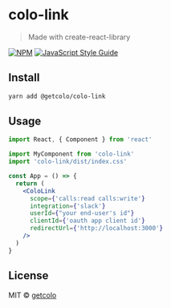 # colo-link

> Made with create-react-library

[![NPM](https://img.shields.io/npm/v/colo-link.svg)](https://www.npmjs.com/package/colo-link) [![JavaScript Style Guide](https://img.shields.io/badge/code_style-standard-brightgreen.svg)](https://standardjs.com)

## Install

```bash
yarn add @getcolo/colo-link
```

## Usage

```jsx
import React, { Component } from 'react'

import MyComponent from 'colo-link'
import 'colo-link/dist/index.css'

const App = () => {
  return (
    <ColoLink
      scope={'calls:read calls:write'}
      integration={'slack'}
      userId={"your end-user's id"}
      clientId={'oauth app client id'}
      redirectUrl={'http://localhost:3000'}
    />
  )
}

```

## License

MIT © [getcolo](https://github.com/getcolo)
